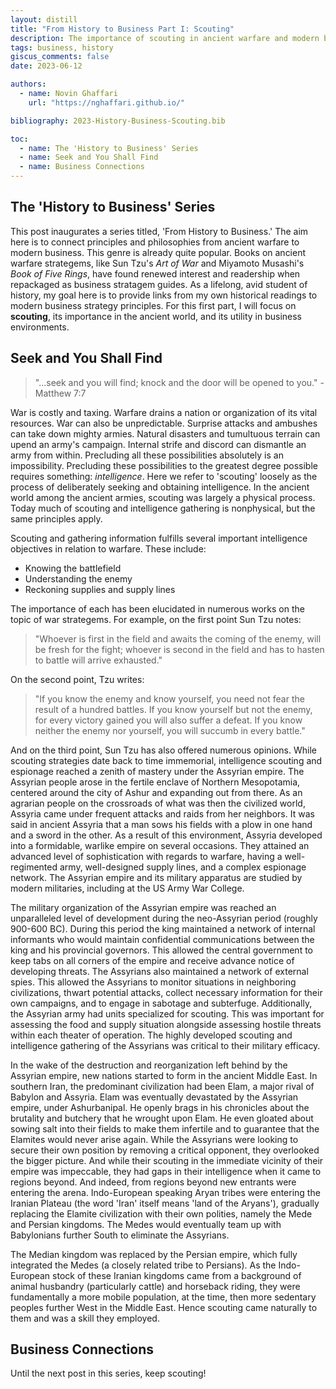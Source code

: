 ```yaml
---
layout: distill
title: "From History to Business Part I: Scouting"
description: The importance of scouting in ancient warfare and modern business
tags: business, history
giscus_comments: false
date: 2023-06-12

authors:
  - name: Novin Ghaffari
    url: "https://nghaffari.github.io/"

bibliography: 2023-History-Business-Scouting.bib

toc:
  - name: The 'History to Business' Series
  - name: Seek and You Shall Find
  - name: Business Connections
---
```


## The 'History to Business' Series

This post inaugurates a series titled, 'From History to Business.' The aim here is to connect principles and philosophies from ancient warfare to modern business. This genre is already quite popular. Books on ancient warfare strategems, like Sun Tzu's *Art of War* and Miyamoto Musashi's *Book of Five Rings*, have found renewed interest and readership when repackaged as business stratagem guides. As a lifelong, avid student of history, my goal here is to provide links from my own historical readings to modern business strategy principles. For this first part, I will focus on **scouting**, its importance in the ancient world, and its utility in business environments. 

## Seek and You Shall Find

> "...seek and you will find; knock and the door will be opened to you." - Matthew 7:7

War is costly and taxing. Warfare drains a nation or organization of its vital resources. War can also be unpredictable. Surprise attacks and ambushes can take down mighty armies. Natural disasters and tumultuous terrain can upend an army's campaign. Internal strife and discord can dismantle an army from within. Precluding all these possibilities absolutely is an impossibility. Precluding these possibilities to the greatest degree possible requires something: *intelligence*. Here we refer to 'scouting' loosely as the process of deliberately seeking and obtaining intelligence. In the ancient world among the ancient armies, scouting was largely a physical process. Today much of scouting and intelligence gathering is nonphysical, but the same principles apply.

Scouting and gathering information fulfills several important intelligence objectives in relation to warfare. These include:

* Knowing the battlefield
* Understanding the enemy
* Reckoning supplies and supply lines

The importance of each has been elucidated in numerous works on the topic of war strategems. For example, on the first point Sun Tzu notes:

> "Whoever is first in the field and awaits the coming of the enemy, will be fresh for the fight; whoever is second in the field and has to hasten to battle will arrive exhausted."

On the second point, Tzu writes:

> "If you know the enemy and know yourself, you need not fear the result of a hundred battles. If you know yourself but not the enemy, for every victory gained you will also suffer a defeat. If you know neither the enemy nor yourself, you will succumb in every battle."

And on the third point, Sun Tzu has also offered numerous opinions. While scouting strategies date back to time immemorial, intelligence scouting and espionage reached a zenith of mastery under the Assyrian empire. The Assyrian people arose in the fertile enclave of Northern Mesopotamia, centered around the city of Ashur and expanding out from there. As an agrarian people on the crossroads of what was then the civilized world, Assyria came under frequent attacks and raids from her neighbors. It was said in ancient Assyria that a man sows his fields with a plow in one hand and a sword in the other. As a result of this environment, Assyria developed into a formidable, warlike empire on several occasions. They attained an advanced level of sophistication with regards to warfare, having a well-regimented army, well-designed supply lines, and a complex espionage network. The Assyrian empire and its military apparatus are studied by modern militaries, including at the US Army War College.

The military organization of the Assyrian empire was reached an unparalleled level of development during the neo-Assyrian period (roughly 900-600 BC). During this period the king maintained a network of internal informants who would maintain confidential communications between the king and his provincial governors. This allowed the central government to keep tabs on all corners of the empire and receive advance notice of developing threats. The Assyrians also maintained a network of external spies. This allowed the Assyrians to monitor situations in neighboring civilizations, thwart potential attacks, collect necessary information for their own campaigns, and to engage in sabotage and subterfuge. Additionally, the Assyrian army had units specialized for scouting. This was important for assessing the food and supply situation alongside assessing hostile threats within each theater of operation. The highly developed scouting and intelligence gathering of the Assyrians was critical to their military efficacy.

In the wake of the destruction and reorganization left behind by the Assyrian empire, new nations started to form in the ancient Middle East. In southern Iran, the predominant civilization had been Elam, a major rival of Babylon and Assyria. Elam was eventually devastated by the Assyrian empire, under Ashurbanipal. He openly brags in his chronicles about the brutality and butchery that he wrought upon Elam. He even gloated about sowing salt into their fields to make them infertile and to guarantee that the Elamites would never arise again. While the Assyrians were looking to secure their own position by removing a critical opponent, they overlooked the bigger picture. And while their scouting in the immediate vicinity of their empire was impeccable, they had gaps in their intelligence when it came to regions beyond. And indeed, from regions beyond new entrants were entering the arena. Indo-European speaking Aryan tribes were entering the Iranian Plateau (the word 'Iran' itself means 'land of the Aryans'), gradually replacing the Elamite civilization with their own polities, namely the Mede and Persian kingdoms. The Medes would eventually team up with Babylonians further South to eliminate the Assyrians.

The Median kingdom was replaced by the Persian empire, which fully integrated the Medes (a closely related tribe to Persians). As the Indo-European stock of these Iranian kingdoms came from a background of animal husbandry (particularly cattle) and horseback riding, they were fundamentally a more mobile population, at the time, then more sedentary peoples further West in the Middle East. Hence scouting came naturally to them and was a skill they employed.

## Business Connections

Until the next post in this series, keep scouting!
